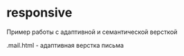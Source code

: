 # responsive

Пример работы с адаптивной и семантической версткой

.mail.html - адаптивная верстка письма
